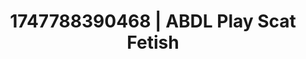 ---
categories:
- Intimate storytelling
- Nude Olympics
- Face sitting
- Sensory play
- Hentai
image: /assets/images/1747788390468.jpg
layout: post
seo:
  description: Featured content with premium ABDL Play, Scat Fetish. HD images available.
  keywords: ABDL Play, Scat Fetish
  og_image: /assets/images/1747788390468.jpg
  schema_type: VisualArtwork
tags:
- ABDL Play
- Scat Fetish
- '#1747788390468'
title: 1747788390468 | ABDL Play Scat Fetish
---